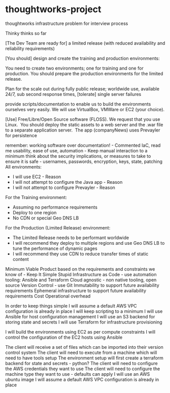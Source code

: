 # thoughtworks-project
thoughtworks infrastructure problem for interview process

Thinky thinks so far


[The Dev Team are ready for] a limited release (with reduced availability and reliability requirements) 

[You should] design and create the training and production environments:

You need to create two environments; one for training and one for production. You should prepare the production environments for the limited release.

Plan for the scale out during fully public release; worldwide use, available 24/7, sub­ second response times, [tolerate] single server failures

provide scripts/documentation to enable us to build the environments ourselves very easily. We will use VirtualBox, VMWare or EC2 (your choice).

[Use] Free/Libre/Open Source software (FLOSS). We request that you use Linux. 
You should deploy the static assets to a web server and the .war file to a separate application server. 
The app (companyNews) uses Prevayler for persistence

remember: working software over documentation! - Commented IaC, read me
usability, ease of use, automation - Keep manual interaction to a minimum
think about the security implications, or measures to take to ensure it is safe - usernames, passwords, encryption, keys, state, patching 
All environments:

- I will use EC2 - Reason
- I will not attempt to configure the Java app - Reason
- I will not attempt to configure Prevayler - Reason

For the Training environment:

- Assuming no performance requirements
- Deploy to one region
- No CDN or special Geo DNS LB

For the Production (Limited Release) environment:

- The Limited Release needs to be performant worldwide
- I will recommend they deploy to multiple regions and use Geo DNS LB to tune the performance of dynamic pages
- I will recommend they use CDN to reduce transfer times of static content

Minimum Viable Product based on the requirements and constraints we know of - Keep It Simple Stupid
Infrastructure as Code - use automation tooling: Ansible and Terraform
Cloud agnostic - non native tooling, open source
Version Control - use Git
Immutability to support future availability requirements
Ephemeral infrastructure to support future availability requirements
Cost
Operational overhead

In order to keep things simple
I will assume a default AWS VPC configuration is already in place
I will keep scripting to a minimum
I will use Ansible for host configuration management
I will use an S3 backend for storing state and secrets
I will use Terraform for infrastructure provisioning

I will build the environments using EC2 as per compute constraints
I will control the configuration of the EC2 hosts using Ansible

The client will receive a set of files which can be imported into their version control system
The client will need to execute from a machine which will need to have tools setup
The environment setup will first create a terraform backend for state and secrets - python?
The client will need to configure the AWS credentials they want to use
The client will need to configure the machine type they want to use - defaults can apply
I will use an AWS ubuntu image
I will assume a default AWS VPC configuration is already in place
